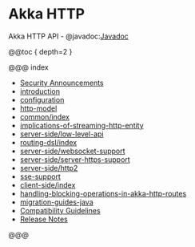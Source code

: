 # Akka HTTP

Akka HTTP API - @javadoc:[Javadoc](akka.http.javadsl.package-summary)

@@toc { depth=2 }

@@@ index

* [Security Announcements](security.md)
* [introduction](introduction.md)
* [configuration](configuration.md)
* [http-model](common/http-model.md)
* [common/index](common/index.md)
* [implications-of-streaming-http-entity](implications-of-streaming-http-entity.md)
* [server-side/low-level-api](server-side/low-level-api.md)
* [routing-dsl/index](routing-dsl/index.md)
* [server-side/websocket-support](server-side/websocket-support.md)
* [server-side/server-https-support](server-side/server-https-support.md)
* [server-side/http2](server-side/http2.md)
* [sse-support](sse-support.md)
* [client-side/index](client-side/index.md)
* [handling-blocking-operations-in-akka-http-routes](handling-blocking-operations-in-akka-http-routes.md)
* [migration-guides-java](migration-guide/index.md)
* [Compatibility Guidelines](compatibility-guidelines.md)
* [Release Notes](release-notes.md)

@@@
